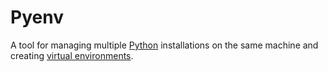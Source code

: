 # Pyenv
A tool for managing multiple [Python](/wiki/python) installations on the same machine and creating [virtual environments](/wiki/virtual%20environments).